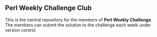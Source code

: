 ## Perl Weekly Challenge Club

This is the central repository for the members of **Perl Weekly Challenge**. The members can submit the solution to the challenge each week under version control.
